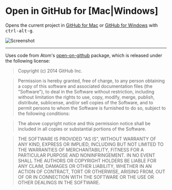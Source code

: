 # Open in GitHub for [Mac|Windows]

Opens the current project in [GitHub for Mac](http://mac.github.com) or [GitHub for Windows](https://windows.github.com/) with <kbd>ctrl-alt-g</kbd>.

![Screenshot](https://dl.dropboxusercontent.com/u/303485845/Atom/packages/open-in-github-app/open-in-github-app.png)

---

Uses code from Atom's [open-on-github](https://github.com/atom/open-on-github)
package, which is released under the following license:

> Copyright (c) 2014 GitHub Inc.

> Permission is hereby granted, free of charge, to any person obtaining a copy of this software and associated documentation files (the "Software"), to deal in the Software without restriction, including without limitation the rights to use, copy, modify, merge, publish, distribute, sublicense, and/or sell copies of the Software, and to permit persons to whom the Software is furnished to do so, subject to the following conditions:

> The above copyright notice and this permission notice shall be included in all copies or substantial portions of the Software.

> THE SOFTWARE IS PROVIDED "AS IS", WITHOUT WARRANTY OF ANY KIND, EXPRESS OR IMPLIED, INCLUDING BUT NOT LIMITED TO THE WARRANTIES OF MERCHANTABILITY, FITNESS FOR A PARTICULAR PURPOSE AND NONINFRINGEMENT. IN NO EVENT SHALL THE AUTHORS OR COPYRIGHT HOLDERS BE LIABLE FOR ANY CLAIM, DAMAGES OR OTHER LIABILITY, WHETHER IN AN ACTION OF CONTRACT, TORT OR OTHERWISE, ARISING FROM, OUT OF OR IN CONNECTION WITH THE SOFTWARE OR THE USE OR OTHER DEALINGS IN THE SOFTWARE.
